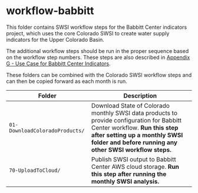# workflow-babbitt

This folder contains SWSI workflow steps for the Babbitt Center indicators project,
which uses the core Colorado SWSI to create water supply indicators for the Upper Colorado Basin.

The additional workflow steps should be run in the proper sequence based on the workflow step numbers.
These steps are also described in
[Appendix G - Use Case for Babbitt Center Indicators](https://models.openwaterfoundation.org/surface-water-supply-index/latest/doc-user/appendix-g/use-case-babbitt-indicators/).

These folders can be combined with the Colorado SWSI workflow steps and can then be copied forward as each month is run.

| **Folder** | **Description** |
| -- | -- |
| `01-DownloadColoradoProducts/` | Download State of Colorado monthly SWSI data products to provide configuration for Babbitt Center workflow. **Run this step after setting up a monthly SWSI folder and before running any other SWSI workflow steps.**|
| `70-UploadToCloud/` | Publish SWSI output to Babbitt Center AWS cloud storage. **Run this step after running the monthly SWSI analysis.** |
